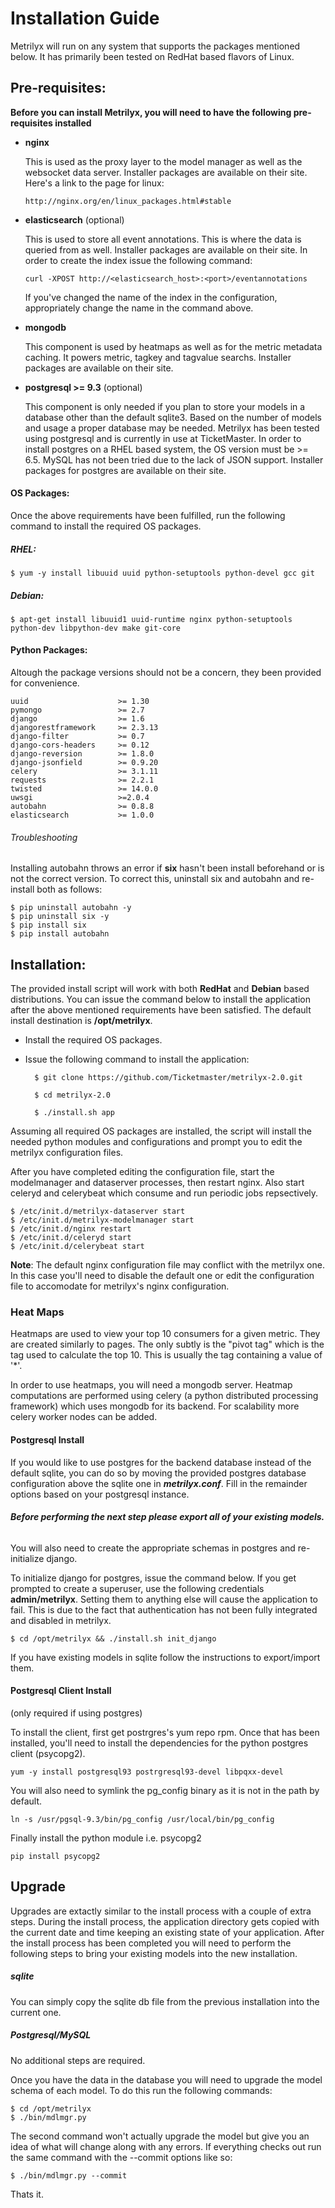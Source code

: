 Installation Guide
==================

Metrilyx will run on any system that supports the packages mentioned below.  It has primarily been tested on RedHat based flavors of Linux.


## Pre-requisites:

**Before you can install Metrilyx, you will need to have the following pre-requisites installed**

*	**nginx**

	This is used as the proxy layer to the model manager as well as the websocket data server. Installer packages are available on their site. Here's a link to the page for linux: 

		http://nginx.org/en/linux_packages.html#stable

*	**elasticsearch** (optional)

	This is used to store all event annotations.  This is where the data is queried from as well.  Installer packages are available on their site.
	In order to create the index issue the following command:

		curl -XPOST http://<elasticsearch_host>:<port>/eventannotations

	If you've changed the name of the index in the configuration, appropriately change the name in the command above.

*	**mongodb**

	This component is used by heatmaps as well as for the metric metadata caching.  It powers metric, tagkey and tagvalue searchs.  Installer packages are available on their site.
	
*	**postgresql >= 9.3** (optional)

	This component is only needed if you plan to store your models in a database other than the default sqlite3.  Based on the number of models and usage a proper database may be needed.  Metrilyx has been tested using postgresql and is currently in use at TicketMaster.  In order to install postgres on a RHEL based system, the OS version must be >= 6.5.  MySQL has not been tried due to the lack of JSON support.  Installer packages for postgres are available on their site.
	

#### OS Packages:
Once the above requirements have been fulfilled, run the following command to install the required OS packages.

##### RHEL:

	$ yum -y install libuuid uuid python-setuptools python-devel gcc git
	
##### Debian:

	$ apt-get install libuuid1 uuid-runtime nginx python-setuptools python-dev libpython-dev make git-core

#### Python Packages:
Altough the package versions should not be a concern, they been provided for convenience.

	uuid 					>= 1.30
	pymongo 				>= 2.7
	django 					>= 1.6
	djangorestframework		>= 2.3.13
	django-filter 			>= 0.7
	django-cors-headers 	>= 0.12
	django-reversion 		>= 1.8.0
	django-jsonfield 		>= 0.9.20
	celery 					>= 3.1.11
	requests 				>= 2.2.1
	twisted 				>= 14.0.0
	uwsgi 					>=2.0.4
	autobahn 				>= 0.8.8
	elasticsearch 			>= 1.0.0
	
###### Troubleshooting
Installing autobahn throws an error if **six** hasn't been install beforehand or is not the correct version.  To correct this, uninstall six and autobahn and re-install both as follows:

	$ pip uninstall autobahn -y
	$ pip uninstall six -y
	$ pip install six
	$ pip install autobahn

## Installation:
The provided install script will work with both **RedHat** and **Debian** based distributions.  You can issue the command below to install the application after the above mentioned requirements have been satisfied. The default install destination is **/opt/metrilyx**.	

- Install the required OS packages.

- Issue the following command to install the application:
	
		$ git clone https://github.com/Ticketmaster/metrilyx-2.0.git
	
		$ cd metrilyx-2.0
	
		$ ./install.sh app

Assuming all required OS packages are installed, the script will install the needed python modules and configurations and prompt you to edit the metrilyx configuration files.

After you have completed editing the configuration file, start the modelmanager and dataserver processes, then restart nginx.  Also start celeryd and celerybeat which consume and run periodic jobs repsectively.
	
	$ /etc/init.d/metrilyx-dataserver start
	$ /etc/init.d/metrilyx-modelmanager start
	$ /etc/init.d/nginx restart
	$ /etc/init.d/celeryd start
	$ /etc/init.d/celerybeat start
	

**Note**: The default nginx configuration file may conflict with the metrilyx one.  In this case you'll need to disable the default one or edit the configuration file to accomodate for metrilyx's nginx configuration.

### Heat Maps
Heatmaps are used to view your top 10 consumers for a given metric.  They are created similarly to pages.  The only subtly is the "pivot tag" which is the tag used to calculate the top 10.  This is usually the tag containing a value of '*'.

In order to use heatmaps, you will need a mongodb server.  Heatmap computations are performed using celery (a python distributed processing framework) which uses mongodb for its backend.  For scalability more celery worker nodes can be added.

#### Postgresql Install
If you would like to use postgres for the backend database instead of the default sqlite, you can do so by moving the provided postgres database configuration above the sqlite one in ***metrilyx.conf***.  Fill in the remainder options based on your postgresql instance.

###### ***Before performing the next step please export all of your existing models.***

You will also need to create the appropriate schemas in postgres and re-initialize django.  

To initialize django for postgres, issue the command below.  If you get prompted to create a superuser, use the following credentials **admin/metrilyx**.  Setting them to anything else will cause the application to fail.  This is due to the fact that authentication has not been fully integrated and disabled in metrilyx.

	$ cd /opt/metrilyx && ./install.sh init_django

If you have existing models in sqlite follow the instructions to export/import them.

#### Postgresql Client Install 
(only required if using postgres)

To install the client, first get postrgres's yum repo rpm.  Once that has been installed, you'll need to install the dependencies for the python postgres client (psycopg2).

	yum -y install postgresql93 postrgresql93-devel libpqxx-devel

You will also need to symlink the pg_config binary as it is not in the path by default.

	ln -s /usr/pgsql-9.3/bin/pg_config /usr/local/bin/pg_config

Finally install the python module i.e. psycopg2 

	pip install psycopg2

## Upgrade
Upgrades are extactly similar to the install process with a couple of extra steps.  During the install process, the application directory gets copied with the current date and time keeping an existing state of your application.  After the install process has been completed you will need to perform the following steps to bring your existing models into the new installation.

##### sqlite
You can simply copy the sqlite db file from the previous installation into the current one.

##### Postgresql/MySQL
No additional steps are required.

Once you have the data in the database you will need to upgrade the model schema of each model.  To do this run the following commands:

	$ cd /opt/metrilyx
	$ ./bin/mdlmgr.py

The second command won't actually upgrade the model but give you an idea of what will change along with any errors.  If everything checks out run the same command with the --commit options like so:

	$ ./bin/mdlmgr.py --commit

Thats it.

